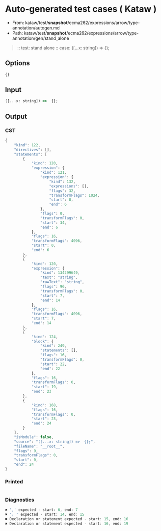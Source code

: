 # Auto-generated test cases ( Kataw )
- From: kataw/test/__snapshot__/ecma262/expressions/arrow/type-annotation/autogen.md
- Path: kataw/test/__snapshot__/ecma262/expressions/arrow/type-annotation/gen/stand_alone
> :: test: stand alone
> :: case: ([...x: string]) =>  {};
## Options

`````js
{}
`````
## Input

`````js
([...x: string]) =>  {};
`````
## Output

### CST

```javascript
{
    "kind": 122,
    "directives": [],
    "statements": [
        {
            "kind": 120,
            "expression": {
                "kind": 121,
                "expression": {
                    "kind": 132,
                    "expressions": [],
                    "flags": 32,
                    "transformFlags": 1024,
                    "start": 0,
                    "end": 6
                },
                "flags": 0,
                "transformFlags": 0,
                "start": 34,
                "end": 6
            },
            "flags": 16,
            "transformFlags": 4096,
            "start": 0,
            "end": 6
        },
        {
            "kind": 120,
            "expression": {
                "kind": 134299649,
                "text": "string",
                "rawText": "string",
                "flags": 96,
                "transformFlags": 0,
                "start": 7,
                "end": 14
            },
            "flags": 16,
            "transformFlags": 4096,
            "start": 7,
            "end": 14
        },
        {
            "kind": 124,
            "block": {
                "kind": 249,
                "statements": [],
                "flags": 16,
                "transformFlags": 0,
                "start": 22,
                "end": 22
            },
            "flags": 16,
            "transformFlags": 0,
            "start": 19,
            "end": 23
        },
        {
            "kind": 168,
            "flags": 16,
            "transformFlags": 0,
            "start": 23,
            "end": 24
        }
    ],
    "isModule": false,
    "source": "([...x: string]) =>  {};",
    "fileName": "__root__",
    "flags": 0,
    "transformFlags": 0,
    "start": 0,
    "end": 24
}
```

### Printed

```javascript

```

### Diagnostics

```javascript
✖ ',' expected - start: 6, end: 7
✖ '; ' expected - start: 14, end: 15
✖ Declaration or statement expected - start: 15, end: 16
✖ Declaration or statement expected - start: 16, end: 19

```

